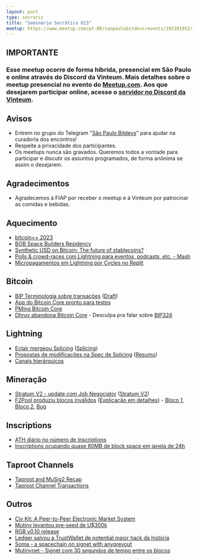 ```yaml
---
layout: post
type: socratic
title: "Seminário Socrático 013"
meetup: https://www.meetup.com/pt-BR/saopaulobitdevs/events/292381952/
---
```


## IMPORTANTE   

### Esse meetup ocorre de forma híbrida, presencial em São Paulo e online através do Discord da Vinteum.  Mais detalhes sobre o meetup presencial no evento do [Meetup.com](https://www.meetup.com/pt-BR/saopaulobitdevs/events/292753434/). Aos que desejarem participar online, acesse o [servidor no Discord da Vinteum](https://discord.gg/BNxendcNUT).

## Avisos

- Entrem no grupo do Telegram "[São Paulo Bitdevs](https://t.me/joinchat/lHusQ1bV9fUyNDY5)" para ajudar na curadoria dos encontros!
- Respeite a privacidade dos participantes. 
- Os meetups nunca são gravados. Queremos todos a vontade para participar e discutir os assuntos programados, de forma anônima se assim o desejarem.

## Agradecimentos

- Agradecemos à FIAP por receber o meetup e à Vinteum por patrocinar as comidas e bebidas.

## Aquecimento

- [bitcoin++ 2023](https://btcplusplus.dev/talks)
- [BOB Space Builders Residency](https://twitter.com/BOBSpace_BKK/status/1635849327632584706)
- [Synthetic USD on Bitcoin: The future of stablecoins?](https://www.okx.com/learn/synthetic-dollars)
- [Polls & crowd-races com Lightning para eventos, podcasts, etc. - Mash](https://twitter.com/getmash/status/1650823442655059968)
- [Micropagamentos em Lightning por Cycles no Replit](https://twitter.com/Replit/status/1649122581998612481)

## Bitcoin

- [BIP Terminologia sobre transações](https://lists.linuxfoundation.org/pipermail/bitcoin-dev/2023-April/021550.html) ([Draft](https://github.com/Xekyo/bips/pull/1))
- [App do Bitcoin Core pronto para testes](https://bitcoincore.app/)
- [PMing Bitcoin Core](https://twitter.com/moneyball/status/1644007145753698305)
- [Dhruv abandona Bitcoin Core](https://twitter.com/dhruv/status/1648443886858309635) - Desculpa pra falar sobre [BIP324](https://bip324.com/)

## Lightning

- [Eclair mergeou Splicing](https://github.com/ACINQ/eclair/pull/2584) ([Splicing](https://bitcoinops.org/en/topics/splicing/))
- [Propostas de modificações na Spec de Splicing](https://lists.linuxfoundation.org/pipermail/lightning-dev/2023-March/003895.html) ([Resumo](https://bitcoinops.org/en/newsletters/2023/04/12/#splicing-specification-discussions))
- [Canais hierárquicos](https://lists.linuxfoundation.org/pipermail/lightning-dev/2023-March/003886.html)

## Mineração

- [Stratum V2 - update com Job Negociator](https://stratumprotocol.org/blog/stratumv2-jn-announcement/) ([Stratum V2](https://stratumprotocol.org/docs/))
- [F2Pool produziu blocos inválidos](https://twitter.com/provoost/status/1642157884552146945) ([Explicação em detalhes](https://bitcoin.stackexchange.com/questions/117837/how-many-sigops-are-in-the-invalid-block-783426/117838#117838)) - [Bloco 1](https://twitter.com/BitMEXResearch/status/1642151592609607685), [Bloco 2](https://twitter.com/0xB10C/status/1643871608401014785), [Bug](https://twitter.com/0xB10C/status/1645108555177947137)

## Inscriptions

- [ATH diário no número de Inscriptions](https://dune.com/dgtl_assets/bitcoin-ordinals-analysis)
- [Inscriptions ocupando quase 80MB de block space em janela de 24h](https://twitter.com/taproot_signal/status/1643010921810239492)

## Taproot Channels

- [Taproot and MuSig2 Recap](https://ellemouton.com/posts/taproot-prelims/)
- [Taproot Channel Transactions](https://ellemouton.com/posts/taproot-chan-txs/)

## Outros

- [Civ Kit: A Peer-to-Peer Electronic Market System](https://lists.linuxfoundation.org/pipermail/bitcoin-dev/2023-April/021556.html)
- [Mutiny levantou pre-seed de U$300k](https://blog.mutinywallet.com/introducing-mutiny/)
- [RGB v0.10 release](https://lists.linuxfoundation.org/pipermail/bitcoin-dev/2023-April/021554.html)
- [Ledger salvou a TrustWallet de potential maior hack da história](https://blog.ledger.com/Funds-of-every-wallet-created-with-the-Trust-Wallet-browser-extension-could-have-been-stolen/)
- [Soma - a spacechain on signet with anyprevout](https://twitter.com/fiatjaf/status/1651359615358054400)
- [Mutinynet - Signet com 30 segundos de tempo entre os blocos](https://blog.mutinywallet.com/mutinynet/)